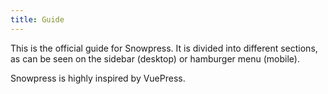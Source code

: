 ```yaml
---
title: Guide
---
```


This is the official guide for Snowpress. It is divided into different sections, as can be seen on the sidebar (desktop) or hamburger menu (mobile).

Snowpress is highly inspired by VuePress.
